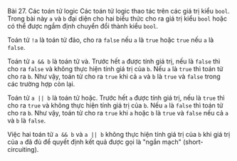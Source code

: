 Bài 27. Các toán tử logic
Các toán tử logic thao tác trên các giá trị kiểu `bool`. Trong bài này `a` và `b` đại diện cho hai biểu thức cho ra giá
trị kiểu `bool` hoặc có thể được ngầm định chuyển đổi thành kiểu `bool`.

Toán tử `!a` là toán tử đảo, cho ra `false` nếu `a` là `true` hoặc `true` nếu `a` là `false`.

Toán tử `a && b` là toán tử và. Trước hết `a` được tính giá trị, nếu là `false` thì cho ra `false` và không thực hiện
tính giá trị của `b`. Nếu `a` là `true` thì toán tử cho ra `b`. Như vậy, toán tử cho ra `true` khi cả `a` và `b` là
`true` và `false` trong các trường hợp còn lại.

Toán tử `a || b` là toán tử hoặc. Trước hết `a` được tính giá trị, nếu là `true` thì cho ra `true` và không thực hiện
tính giá trị của `b`. Nếu `a` là `false` thì toán tử cho ra `b`. Như vậy, toán tử cho ra `true` khi `a` hoặc `b` là
`true` và `false` nếu cả `a` và `b` là `false`.

Việc hai toán tử `a && b` và `a || b` không thực hiện tính giá trị của `b` khi giá trị của `a` đã đủ để quyết định kết
quả được gọi là "ngắn mạch" (short-circuiting).